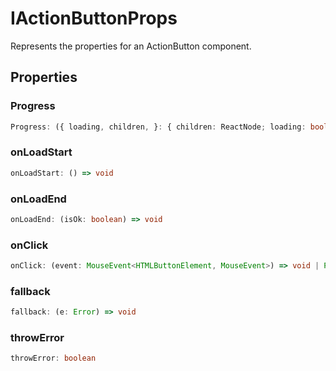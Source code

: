 # IActionButtonProps

Represents the properties for an ActionButton component.

## Properties

### Progress

```ts
Progress: ({ loading, children, }: { children: ReactNode; loading: boolean; }) => Element
```

### onLoadStart

```ts
onLoadStart: () => void
```

### onLoadEnd

```ts
onLoadEnd: (isOk: boolean) => void
```

### onClick

```ts
onClick: (event: MouseEvent<HTMLButtonElement, MouseEvent>) => void | Promise<void>
```

### fallback

```ts
fallback: (e: Error) => void
```

### throwError

```ts
throwError: boolean
```
